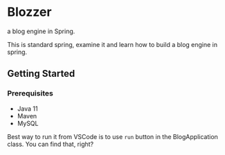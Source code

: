 # Blozzer

a blog engine in Spring.

This is standard spring, examine it and learn how to build a blog engine in spring.

## Getting Started

### Prerequisites

- Java 11
- Maven
- MySQL

Best way to run it from VSCode is to use `run` button in the BlogApplication class.
You can find that, right?

